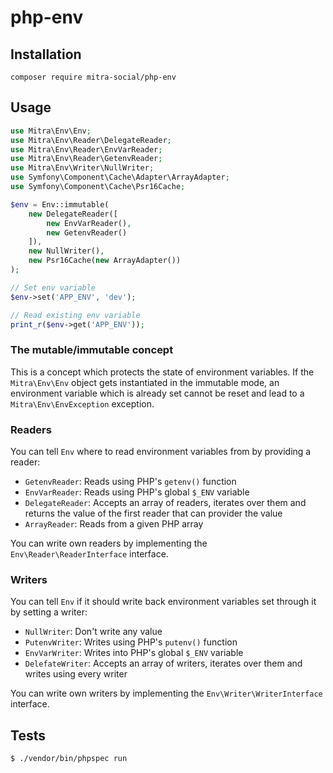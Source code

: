 # php-env
## Installation
```
composer require mitra-social/php-env
```

## Usage
```php
use Mitra\Env\Env;
use Mitra\Env\Reader\DelegateReader;
use Mitra\Env\Reader\EnvVarReader;
use Mitra\Env\Reader\GetenvReader;
use Mitra\Env\Writer\NullWriter;
use Symfony\Component\Cache\Adapter\ArrayAdapter;
use Symfony\Component\Cache\Psr16Cache;

$env = Env::immutable(
    new DelegateReader([
        new EnvVarReader(),
        new GetenvReader()
    ]),
    new NullWriter(),
    new Psr16Cache(new ArrayAdapter())
);

// Set env variable
$env->set('APP_ENV', 'dev');

// Read existing env variable
print_r($env->get('APP_ENV'));
```

### The mutable/immutable concept
This is a concept which protects the state of environment variables. If the `Mitra\Env\Env` object gets instantiated in
the immutable mode, an environment variable which is already set cannot be reset and lead to a `Mitra\Env\EnvException` 
exception.

### Readers
You can tell `Env` where to read environment variables from by providing a reader:

* `GetenvReader`: Reads using PHP's `getenv()` function
* `EnvVarReader`: Reads using PHP's global `$_ENV` variable
* `DelegateReader`: Accepts an array of readers, iterates over them and returns the value of the first reader that can
                    provider the value
* `ArrayReader`: Reads from a given PHP array

You can write own readers by implementing the `Env\Reader\ReaderInterface` interface.

### Writers
You can tell `Env` if it should write back environment variables set through it by setting a writer:

* `NullWriter`: Don't write any value
* `PutenvWriter`: Writes using PHP's `putenv()` function
* `EnvVarWriter`: Writes into PHP's global `$_ENV` variable
* `DelefateWriter`: Accepts an array of writers, iterates over them and writes using every writer

You can write own writers by implementing the `Env\Writer\WriterInterface` interface.

## Tests
```
$ ./vendor/bin/phpspec run
```
